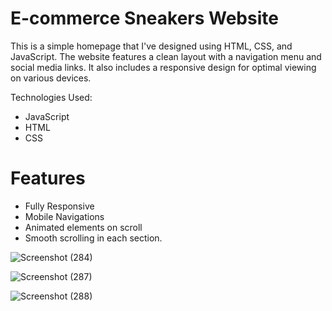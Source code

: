 # E-commerce Sneakers Website

This is a simple homepage that I've designed using HTML, CSS, and JavaScript. The website features a clean layout with a navigation menu and social media links. It also includes a responsive design for optimal viewing on various devices.

Technologies Used:
- JavaScript
- HTML
- CSS 

# Features
- Fully Responsive
- Mobile Navigations
- Animated elements on scroll
- Smooth scrolling in each section.

![Screenshot (284)](https://user-images.githubusercontent.com/119309614/222028919-faf0f623-626a-4f16-92de-da911d70da4c.png)

![Screenshot (287)](https://user-images.githubusercontent.com/119309614/222028962-f3b8ccc5-43c1-4946-b98c-184a3065a349.png)

![Screenshot (288)](https://user-images.githubusercontent.com/119309614/222028995-e4e36660-0695-49f1-add6-3cea1f19b107.png)
